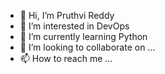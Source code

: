 - 👋 Hi, I’m Pruthvi Reddy
- 👀 I’m interested in DevOps
- 🌱 I’m currently learning Python
- 💞️ I’m looking to collaborate on ...
- 📫 How to reach me ...

<!---
lpruthvi/lpruthvi is a ✨ special ✨ repository because its `README.md` (this file) appears on your GitHub profile.
You can click the Preview link to take a look at your changes.
--->
